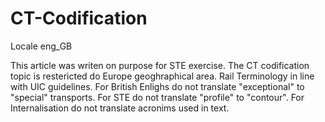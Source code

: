 # CT-Codification

Locale eng_GB

This article was writen on purpose for STE exercise.
The CT codification topic is restericted do Europe geoghraphical area. 
Rail Terminology in line with UIC guidelines.
For British Enlighs do not translate "exceptional" to "special" transports. 
For STE do not translate "profile" to "contour".
For Internalisation do not translate acronims used in text.
